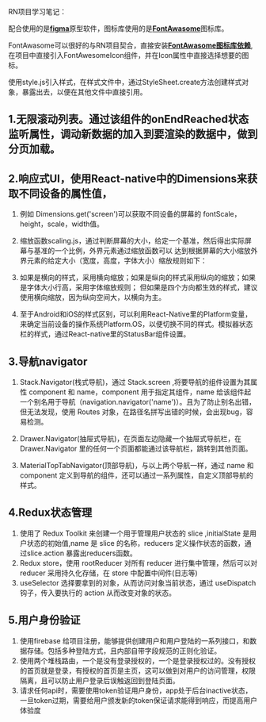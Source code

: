 RN项目学习笔记：

配合使用的是[**figma**](https://www.figma.com/design/kVEUd5MgKcBRjGrGPnhIlP/Social-Media-Mobile-App-(Community)?node-id=2-11&t=tYgRpxNbwt1BkN2w-0)原型软件，图标库使用的是[**FontAwasome**](https://fontawesome.com/)图标库。

FontAwasome可以很好的与RN项目契合，直接安装[**FontAwasome图标库依赖**](https://docs.fontawesome.com/web/use-with/react-native),在项目中直接引入FontAwesomeIcon组件，并在Icon属性中直接选择想要的图标。

使用style.js引入样式，在样式文件中，通过StyleSheet.create方法创建样式对象，暴露出去，以便在其他文件中直接引用。

## 1.无限滚动列表<FlatList/>。通过该组件的onEndReached状态监听属性，调动新数据的加入到要渲染的数据中，做到分页加载。

## 2.响应式UI，使用React-native中的Dimensions来获取不同设备的属性值，

1. 例如 Dimensions.get('screen')可以获取不同设备的屏幕的 fontScale，height，scale，width值。

2. 缩放函数scaling.js，通过判断屏幕的大小，给定一个基准，然后得出实际屏幕与基准的一个比例，外界元素通过缩放函数可以
   达到根据屏幕的大小缩放外界元素的给定大小（宽度，高度，字体大小）缩放规则如下：

3. 如果是横向的样式，采用横向缩放；如果是纵向的样式采用纵向的缩放；如果是字体大小行高，采用字体缩放规则；
   但如果是四个方向都生效的样式，建议使用横向缩放，因为纵向空间大，以横向为主。

4. 至于Android和iOS的样式区别，可以利用React-Native里的Platform变量，来确定当前设备的操作系统Platform.OS，以便切换不同的样式。模拟器状态栏的样式，通过React-native里的StatusBar组件设置。

## 3.导航navigator

1. Stack.Navigator(栈式导航)，通过 Stack.screen ,将要导航的组件设置为其属性 component 和 name，component 用于指定其组件，name 给该组件起一个别名用于导航（navigation.navigator('name')）。且为了防止别名出错，但无法发现，使用 Routes 对象，在路径名拼写出错的时候，会出现bug，容易检测。

2. Drawer.Navigator(抽屉式导航)，在页面左边隐藏一个抽屉式导航栏，在 Drawer.Navigator 里的任何一个页面都能通过该导航栏，跳转到其他页面。

3. MaterialTopTabNavigator(顶部导航)，与以上两个导航一样，通过 name 和 component 定义到导航的组件，还可以通过一系列属性，自定义顶部导航的样式。

## 4.Redux状态管理
1. 使用了 Redux Toolkit 来创建一个用于管理用户状态的 slice ,initialState 是用户状态的初始值,name 是 slice 的名称，reducers 定义操作状态的函数，通过slice.action 暴露出reducers函数。
2.  Redux store，使用 rootReducer 对所有 reducer 进行集中管理，然后可以对 reducer 采用持久化存储，在 store 中配置中间件(日志等)
3. useSelector 选择要拿到的对象，从而访问对象当前状态，通过 useDispatch 钩子，传入要执行的 action 从而改变对象的状态。

## 5.用户身份验证
1. 使用firebase 给项目注册，能够提供创建用户和用户登陆的一系列接口，和数据存储。包括多种登陆方式，且内部自带字段规范的正则化验证。
2. 使用两个堆栈路由，一个是没有登录授权的，一个是登录授权过的。没有授权的首页就是登录，有授权的首页是主页，这可以做到对用户的访问管理，权限隔离，且可以防止用户登录后误触返回到登陆页面。
3. 请求任何api时，需要使用token验证用户身份，app处于后台inactive状态，一旦token过期，需要给用户颁发新的token保证请求能得到响应，而提高用户体验度